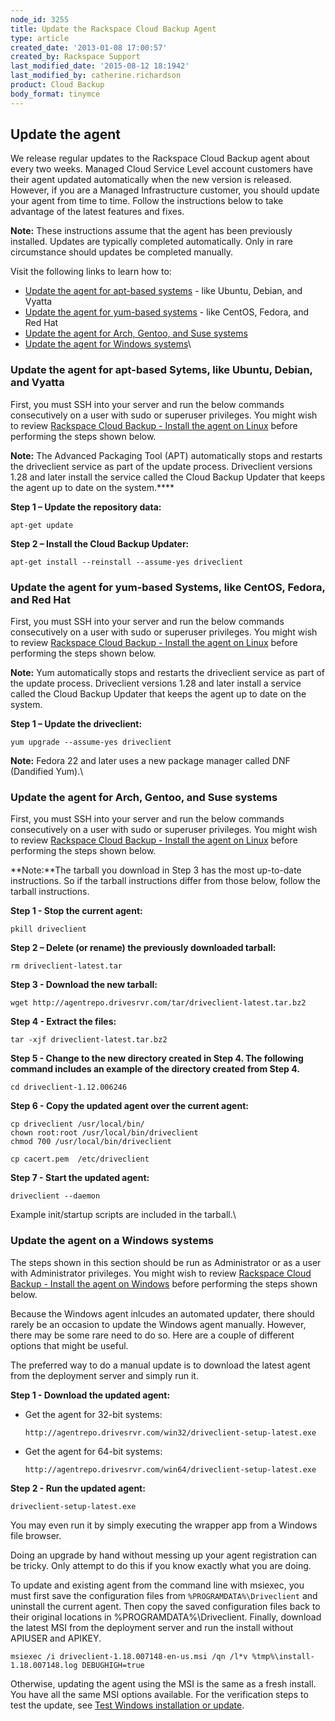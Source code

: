 ```yaml
---
node_id: 3255
title: Update the Rackspace Cloud Backup Agent
type: article
created_date: '2013-01-08 17:00:57'
created_by: Rackspace Support
last_modified_date: '2015-08-12 18:1942'
last_modified_by: catherine.richardson
product: Cloud Backup
body_format: tinymce
---
```


Update the agent
----------------

We release regular updates to the Rackspace Cloud Backup agent about
every two weeks. Managed Cloud Service Level account customers have
their agent updated automatically when the new version is released.
However, if you are a Managed Infrastructure customer, you should update
your agent from time to time. Follow the instructions below to take
advantage of the latest features and fixes.

**Note:** These instructions assume that the agent has been previously
installed. Updates are typically completed automatically. Only in rare
circumstance should updates be completed manually.

Visit the following links to learn how to:

-   [Update the agent for apt-based systems](#installubuntu) - like
    Ubuntu, Debian, and Vyatta
-   [Update the agent for yum-based systems](#installrpm) - like CentOS,
    Fedora, and Red Hat
-   [Update the agent for Arch, Gentoo, and Suse systems](#installarch)
-   [Update the agent for Windows systems](#installwindows)\
      

### Update the agent for apt-based Sytems, like Ubuntu, Debian, and Vyatta

First, you must SSH into your server and run the below commands
consecutively on a user with sudo or superuser privileges. You might
wish to review [Rackspace Cloud Backup - Install the agent on
Linux](http://www.rackspace.com/knowledge_center/article/rackspace-cloud-backup-install-the-agent-on-linux)
before performing the steps shown below.

**Note:** The Advanced Packaging Tool (APT) automatically stops and
restarts the driveclient service as part of the update process.
Driveclient versions 1.28 and later install the service called the Cloud
Backup Updater that keeps the agent up to date on the system.****

**Step 1 &ndash; Update the repository data:**

    apt-get update

**Step 2 &ndash; Install the Cloud Backup Updater:**

    apt-get install --reinstall --assume-yes driveclient

 

### Update the agent for yum-based Systems, like CentOS, Fedora, and Red Hat

First, you must SSH into your server and run the below commands
consecutively on a user with sudo or superuser privileges. You might
wish to review [Rackspace Cloud Backup - Install the agent on
Linux](http://www.rackspace.com/knowledge_center/article/rackspace-cloud-backup-install-the-agent-on-linux)
before performing the steps shown below.

**Note:** Yum automatically stops and restarts the driveclient service
as part of the update process. Driveclient versions 1.28 and later
install a service called the Cloud Backup Updater that keeps the agent
up to date on the system.

**Step 1 &ndash; Update the driveclient:**

    yum upgrade --assume-yes driveclient

**Note:** Fedora 22 and later uses a new package manager called DNF
(Dandified Yum).\
  

### Update the agent for Arch, Gentoo, and Suse systems

First, you must SSH into your server and run the below commands
consecutively on a user with sudo or superuser privileges. You might
wish to review [Rackspace Cloud Backup - Install the agent on
Linux](http://www.rackspace.com/knowledge_center/article/rackspace-cloud-backup-install-the-agent-on-linux)
before performing the steps shown below.

**Note:**The tarball you download in Step 3 has the most up-to-date
instructions. So if the tarball instructions differ from those below,
follow the tarball instructions.

**Step 1 - Stop the current agent:**

    pkill driveclient

**Step 2 &ndash; Delete (or rename) the previously downloaded tarball:**

    rm driveclient-latest.tar

**Step 3 - Download the new tarball:**

    wget http://agentrepo.drivesrvr.com/tar/driveclient-latest.tar.bz2

**Step 4 - Extract the files:**

    tar -xjf driveclient-latest.tar.bz2

**Step 5 - Change to the new directory created in Step 4. The following
command includes an example of the directory created from Step 4.**

    cd driveclient-1.12.006246

**Step 6 - Copy the updated agent over the current agent:**

    cp driveclient /usr/local/bin/
    chown root:root /usr/local/bin/driveclient
    chmod 700 /usr/local/bin/driveclient

    cp cacert.pem  /etc/driveclient

**Step 7 - Start the updated agent:**

    driveclient --daemon

Example init/startup scripts are included in the tarball.\
  

### Update the agent on a Windows systems

The steps shown in this section should be run as Administrator or as a
user with Administrator privileges. You might wish to review [Rackspace
Cloud Backup - Install the agent on
Windows](http://www.rackspace.com/knowledge_center/article/rackspace-cloud-backup-install-the-agent-on-windows)
before performing the steps shown below.

Because the Windows agent inlcudes an automated updater, there should
rarely be an occasion to update the Windows agent manually. However,
there may be some rare need to do so. Here are a couple of different
options that might be useful.

The preferred way to do a manual update is to download the latest agent
from the deployment server and simply run it.

**Step 1 - Download the updated agent:**

-   Get the agent for 32-bit systems:

        http://agentrepo.drivesrvr.com/win32/driveclient-setup-latest.exe

-   Get the agent for 64-bit systems:

        http://agentrepo.drivesrvr.com/win64/driveclient-setup-latest.exe

**Step 2 - Run the updated agent:**

    driveclient-setup-latest.exe

You may even run it by simply executing the wrapper app from a Windows
file browser.

Doing an upgrade by hand without messing up your agent registration can
be tricky. Only attempt to do this if you know exactly what you are
doing.

To update and existing agent from the command line with msiexec, you
must first save the configuration files from `%PROGRAMDATA%\Driveclient`
and uninstall the current agent. Then copy the saved configuration files
back to their original locations in %PROGRAMDATA%\\Driveclient. Finally,
download the latest MSI from the deployment server and run the install
without APIUSER and APIKEY.

    msiexec /i driveclient-1.18.007148-en-us.msi /qn /l*v %tmp%\install-1.18.007148.log DEBUGHIGH=true

Otherwise, updating the agent using the MSI is the same as a fresh
install. You have all the same MSI options available. For the
verification steps to test the update, see [Test Windows installation or
update](http://www.rackspace.com/knowledge_center/article/rackspace-cloud-backup-install-the-agent-on-windows#testsetup).

 

